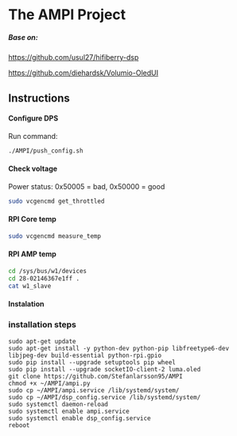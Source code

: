 The AMPI Project
=============

##### Base on:
https://github.com/usul27/hifiberry-dsp

https://github.com/diehardsk/Volumio-OledUI

## Instructions

#### Configure DPS
Run command:
````bash
./AMPI/push_config.sh
````

#### Check voltage
Power status: 0x50005 =  bad, 0x50000 = good
````bash
sudo vcgencmd get_throttled	
````


#### RPI Core temp

````bash
sudo vcgencmd measure_temp
 ````

#### RPI AMP temp

````bash
cd /sys/bus/w1/devices
cd 28-02146367e1ff .
cat w1_slave
 ````

#### Instalation

### installation steps
```
sudo apt-get update
sudo apt-get install -y python-dev python-pip libfreetype6-dev libjpeg-dev build-essential python-rpi.gpio
sudo pip install --upgrade setuptools pip wheel
sudo pip install --upgrade socketIO-client-2 luma.oled
git clone https://github.com/Stefanlarsson95/AMPI
chmod +x ~/AMPI/ampi.py
sudo cp ~/AMPI/ampi.service /lib/systemd/system/
sudo cp ~/AMPI/dsp_config.service /lib/systemd/system/
sudo systemctl daemon-reload
sudo systemctl enable ampi.service
sudo systemctl enable dsp_config.service
reboot
```

